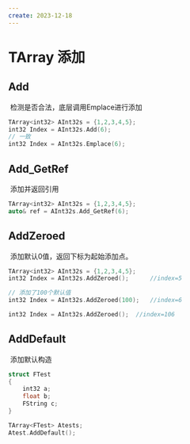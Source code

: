 ```yaml
---
create: 2023-12-18
---
```

# TArray 添加

## Add

​	检测是否合法，底层调用Emplace进行添加

```C++
TArray<int32> AInt32s = {1,2,3,4,5};
int32 Index = AInt32s.Add(6);
// 一致
int32 Index = AInt32s.Emplace(6);
```

## Add_GetRef

​	添加并返回引用

```C++
TArray<int32> AInt32s = {1,2,3,4,5};
auto& ref = AInt32s.Add_GetRef(6);
```

## AddZeroed

​	添加默认0值，返回下标为起始添加点。

```C++
TArray<int32> AInt32s = {1,2,3,4,5};
int32 Index = AInt32s.AddZeroed();		//index=5

// 添加了100个默认值
int32 Index = AInt32s.AddZeroed(100);	//index=6

int32 Index = AInt32s.AddZeroed();	//index=106
```

## AddDefault

​	添加默认构造

```C++
struct FTest
{
    int32 a;
    float b;
    FString c;
}

TArray<FTest> Atests;
Atest.AddDefault();
```

